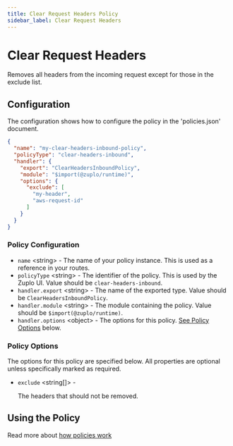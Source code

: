 ```yaml
---
title: Clear Request Headers Policy
sidebar_label: Clear Request Headers
---
```


<!-- WARNING: This document is generated. DO NOT EDIT BY HAND -->

# Clear Request Headers






<!-- start: intro.md -->
Removes all headers from the incoming request except for those in the exclude list.
<!-- end: intro.md -->

<PolicyStatus isBeta={false} isPaidAddOn={false} />



## Configuration 

The configuration shows how to configure the policy in the 'policies.json' document.

```json title="config/policies.json"
{
  "name": "my-clear-headers-inbound-policy",
  "policyType": "clear-headers-inbound",
  "handler": {
    "export": "ClearHeadersInboundPolicy",
    "module": "$import(@zuplo/runtime)",
    "options": {
      "exclude": [
        "my-header",
        "aws-request-id"
      ]
    }
  }
}
```

<div className="policy-options">
<div><h3 class="anchor anchorWithStickyNavbar_node_modules-@docusaurus-theme-classic-lib-theme-Heading-styles-module" id="policy-configuration">Policy Configuration<a href="#policy-configuration" class="hash-link" aria-label="Direct link to Policy Configuration" title="Direct link to Policy Configuration">​</a></h3><ul><li><code>name</code> <span class="type-option">&lt;string&gt;</span> - The name of your policy instance. This is used as a reference in your routes.</li><li><code>policyType</code> <span class="type-option">&lt;string&gt;</span> - The identifier of the policy. This is used by the Zuplo UI. Value should be <code>clear-headers-inbound</code>.</li><li><code>handler.export</code> <span class="type-option">&lt;string&gt;</span> - The name of the exported type. Value should be <code>ClearHeadersInboundPolicy</code>.</li><li><code>handler.module</code> <span class="type-option">&lt;string&gt;</span> - The module containing the policy. Value should be <code>$import(@zuplo/runtime)</code>.</li><li><code>handler.options</code> <span class="type-option">&lt;object&gt;</span> - The options for this policy. <a href="#policy-options">See Policy Options</a> below.</li></ul><h3 class="anchor anchorWithStickyNavbar_node_modules-@docusaurus-theme-classic-lib-theme-Heading-styles-module" id="policy-options">Policy Options<a href="#policy-options" class="hash-link" aria-label="Direct link to Policy Options" title="Direct link to Policy Options">​</a></h3><p>The options for this policy are specified below. All properties are optional unless specifically marked as required.</p><ul><li><code>exclude</code><span class="type-option"> &lt;string[]&gt;</span> - <div><p>The headers that should not be removed.</p></div></li></ul></div>
</div>

## Using the Policy
<!-- start: doc.md -->

<!-- end: doc.md -->

Read more about [how policies work](/docs/articles/policies)
